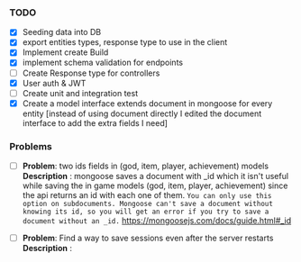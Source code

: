 ### TODO

- [x] Seeding data into DB
- [x] export entities types, response type to use in the client
- [x] Implement create Build
- [x] implement schema validation for endpoints
- [ ] Create Response type for controllers
- [x] User auth & JWT
- [ ] Create unit and integration test
- [x] Create a model interface extends document in mongoose for every entity [instead of using document directly I edited the document interface to add the extra fields I need]

### Problems

- [ ] **Problem**: two ids fields in (god, item, player, achievement) models
      **Description** : mongoose saves a document with \_id which it isn't useful while saving the in game models (god, item, player, achievement) since the api returns an id with each one of them.
      `You can only use this option on subdocuments. Mongoose can't save a document without knowing its id, so you will get an error if you try to save a document without an _id.` https://mongoosejs.com/docs/guide.html#_id

- [ ] **Problem**: Find a way to save sessions even after the server restarts
      **Description** :
